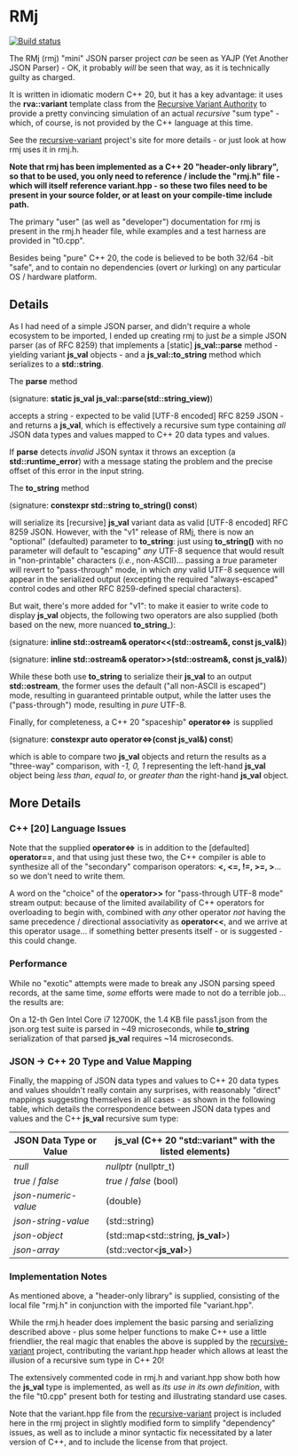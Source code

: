 # RMj

[![Build status](https://ci.appveyor.com/api/projects/status/vk34os2bldqog6u2?svg=true)](https://ci.appveyor.com/project/robertroessler/rmj)

The RMj (rmj) "mini" JSON parser project *can* be seen as YAJP (Yet Another JSON Parser) - OK, it
probably *will* be seen that way, as it is technically guilty as charged.

It is written in idiomatic modern C++ 20, but it has a key advantage:
it uses the **rva\:\:variant** template class from the
[Recursive Variant Authority](https://github.com/codeinred/recursive-variant)
to provide a pretty convincing simulation of an actual *recursive* "sum type" -
which, of course, is not provided by the C++ language at this time.

See the [recursive-variant](https://github.com/codeinred/recursive-variant)
project's site for more details - or just look at how rmj uses it in rmj.h.

__Note that rmj has been implemented as a C++ 20 "header-only library", so that to
be used, you only need to reference / include the "rmj.h" file - which will itself
reference variant.hpp - so these two files need to be present in your source folder,
or at least on your compile-time include path.__

The primary "user" (as well as "developer") documentation for rmj is present in
the rmj.h header file, while examples and a test harness are provided in "t0.cpp".

Besides being "pure" C++ 20, the code is believed to be both 32/64 -bit "safe", and
to contain no dependencies (overt *or* lurking) on any particular OS / hardware platform.

## Details

As I had need of a simple JSON parser, and didn't
require a whole ecosystem to be imported, I ended up creating rmj to just *be*
a simple JSON parser (as of RFC 8259) that implements a [static] **js_val\:\:parse** method -
yielding variant **js_val** objects  - and a **js_val\:\:to_string** method which serializes
to a **std\:\:string**.

The **parse** method  

(signature: **static js_val js_val\:\:parse(std\:\:string_view)**)  

accepts a string - expected to be valid [UTF-8 encoded] RFC 8259 JSON - and returns
a **js_val**, which is effectively a recursive sum type containing *all* JSON data
types and values mapped to C++ 20 data types and values.

If **parse** detects *invalid* JSON syntax it throws an exception (a **std\:\:runtime_error**)
with a message stating the problem and the precise offset of this error in the input
string.

The **to_string** method  

(signature: **constexpr std\:\:string to_string() const**)  

will serialize
its [recursive] **js_val** variant data as valid [UTF-8 encoded] RFC 8259 JSON.  However,
with the "v1" release of RMj, there is now an "optional" (defaulted) parameter to **to_string**:
just using **to_string()** with no parameter will default to "escaping" *any* UTF-8 sequence
that would result in "non-printable" characters (*i.e.*, non-ASCII)... passing a *true*
parameter will revert to "pass-through" mode, in which *any* valid UTF-8 sequence will
appear in the serialized output (excepting the required "always-escaped" control codes and
other RFC 8259-defined special characters).

But wait, there's more added for "v1": to make it easier to write code to display **js_val**
objects, the following two operators are also supplied (both based on the new, more nuanced
**to_string**_):

(signature: **inline std\:\:ostream& operator<<(std\:\:ostream&, const js_val&)**)

(signature: **inline std\:\:ostream& operator>>(std\:\:ostream&, const js_val&)**)

While these both use **to_string** to serialize their **js_val** to an output **std\:\:ostream**,
the former uses the default ("all non-ASCII is escaped") mode, resulting in guaranteed
printable output, while the latter uses the ("pass-through") mode, resulting in *pure* UTF-8.

Finally, for completeness, a C++ 20 "spaceship" **operator<=>** is supplied  

(signature: **constexpr auto operator<=>(const js_val&) const**)  

which is able to compare two **js_val** objects and return the results as a "three-way"
comparison, with *-1, 0, 1* representing the left-hand **js_val** object being *less than*,
*equal to*, or *greater than* the right-hand **js_val** object.

## More Details

### C++ [20] Language Issues

Note that the supplied **operator<=>** is in addition to the [defaulted] **operator==**,
and that using just these two, the C++ compiler is able to synthesize all of the "secondary"
comparison operators: **<, <=, !=, >=, >**... so we don't need to write them.

A word on the "choice" of the **operator>>** for "pass-through UTF-8 mode" stream output:
because of the limited availability of C++ operators for overloading to begin with, combined
with *any* other operator *not* having the same precedence / directional associativity as
**operator<<**, and we arrive at this operator usage... if something better presents itself -
or is suggested - this could change.

### Performance

While no "exotic" attempts were made to break any JSON parsing speed records, at
the same time, *some* efforts were made to not do a terrible job... the results are:

On a 12-th Gen Intel Core i7 12700K, the 1.4 KB file pass1.json from the json.org test suite
is parsed in ~49 microseconds, while **to_string** serialization of that parsed **js_val**
requires ~14 microseconds.

### JSON -> C++ 20 Type and Value Mapping

Finally, the mapping of JSON data types and values to C++ 20 data types and values
shouldn't really contain any surprises, with reasonably "direct" mappings suggesting
themselves in all cases - as shown in the following table, which details the
correspondence between JSON data types and values and the C++ **js_val** recursive
sum type:

| JSON Data Type or Value | **js_val** (C++ 20 "std\:\:variant" with the listed elements) |
| --- | --- |
| *null* | *nullptr* (nullptr_t) |
| *true* / *false* | *true* / *false* (bool) |
| *json-numeric-value* | (double) |
| *json-string-value* | (std\:\:string) |
| *json-object* | (std\:\:map\<std\:\:string, **js_val**\>) |
| *json-array* | (std\:\:vector\<**js_val**\>) |

### Implementation Notes

As mentioned above, a "header-only library" is supplied, consisting of the local
file "rmj.h" in conjunction with the imported file "variant.hpp".

While the rmj.h header does implement the basic parsing and serializing described
above - plus some helper functions to make C++ use a little friendlier, the real
magic that enables the above is suppled by the
[recursive-variant](https://github.com/codeinred/recursive-variant)
project, contributing the variant.hpp header which allows at least the illusion
of a recursive sum type in C++ 20!

The extensively commented code in rmj.h and variant.hpp show both how the **js_val**
type is implemented, as well as *its use in its own definition*, with the file
"t0.cpp" present both for testing and illustrating standard use cases.

Note that the variant.hpp file from the
[recursive-variant](https://github.com/codeinred/recursive-variant)
project is included here in the rmj project in slightly modified form to simplify
"dependency" issues, as well as to include a minor syntactic fix necessitated by a
later version of C++, and to include the license from that project.